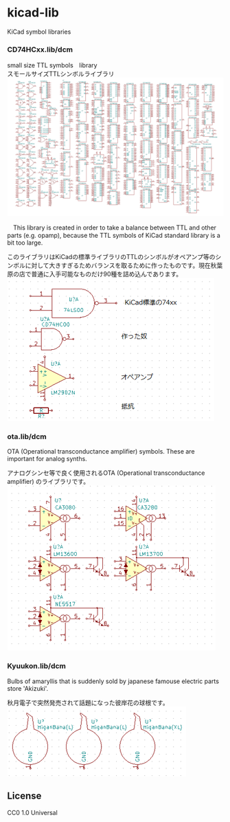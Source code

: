 # kicad-lib

KiCad symbol libraries

### CD74HCxx.lib/dcm
small size TTL symbols　library  
スモールサイズTTLシンボルライブラリ  
![CD74HCxx.png](CD74HCxx.png)

　This library is created in order to take a balance between TTL and other parts (e.g. opamp), because the TTL symbols of KiCad standard library is a bit too large.

 このライブラリはKiCadの標準ライブラリのTTLのシンボルがオペアンプ等のシンボルに対して大きすぎるためバランスを取るために作ったものです。現在秋葉原の店で普通に入手可能なものだけ90種を詰め込んであります。
![20160113gate.png](20160113gate.png)

### ota.lib/dcm
OTA (Operational transconductance amplifier) symbols. These are important for analog synths.

アナログシンセ等で良く使用されるOTA (Operational transconductance amplifier) のライブラリです。
![ota.png](ota.png)

### Kyuukon.lib/dcm
Bulbs of amaryllis that is suddenly sold by japanese famouse electric parts store 'Akizuki'.

秋月電子で突然発売されて話題になった彼岸花の球根です。  
![kyuukon.png](kyuukon.png)

## License
  CC0 1.0 Universal
